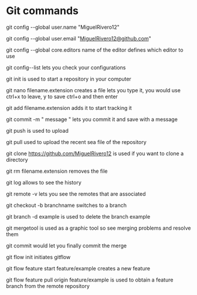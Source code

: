 # Git commands

git config --global user.name "MiguelRivero12"

git config --global user.email "MiguelRivero12@github.com"

git config --global core.editors name of the editor defines which editor to use

git config--list lets you check your configurations

git init is used to start a repository in your computer

git nano filename.extension creates a file lets you type it, you would use ctrl+x to leave, y to save ctrl+o and then enter

git add filename.extension adds it to start tracking it

git commit -m " message " lets you commit it and save with a message

git push is used to upload

git pull used to upload the recent sea file of the repository

git clone https://github.com/MiguelRivero12 is used if you want to clone a directory

git rm filename.extension removes the file

git log allows to see the history

git remote -v lets you see the remotes that are associated

git checkout -b branchname switches to a branch

git branch -d example is used to delete the branch example

git mergetool is used as a graphic tool so see merging problems and resolve them

git commit would let you finally commit the merge

git flow init initiates gitflow

git flow feature start feature/example creates a new feature

git flow feature pull origin feature/example is used to obtain a feature branch from the remote repository



